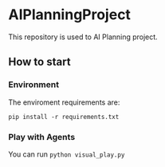 # AIPlanningProject
This repository is used to AI Planning project.

## How to start
### Environment
The enviroment requirements are:
```
pip install -r requirements.txt
```

### Play with Agents
You can run `python visual_play.py`
